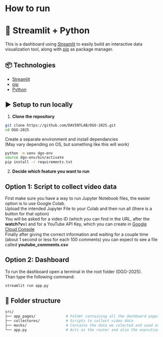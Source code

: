 # How to run
# 🚀 Streamlit + Python

This is a dashboard using [Streamlit](https://streamlit.io/) to easily build an interactive data visualization tool, along with [pip](https://pip.pypa.io/en/stable/) as package manager.

## 📦 Technologies

- [Streamlit](https://streamlit.io/) 
- [pip](https://pip.pypa.io/en/stable/)
- [Python](https://www.python.org/)

## ▶️ Setup to run locally

1. **Clone the repository**

```bash
git clone https://github.com/DAVINTLAB/DGO-2025.git
cd DGO-2025
```

Create a separate environment and install dependancies  
(May vary depending on OS, but something like this will work)

```bash
python -m venv dgo-env
source dgo-env/bin/activate
pip install -r requirements.txt
```



2. **Decide which feature you want to run**

## Option 1: Script to collect video data
First make sure you have a way to run Jupyter Notebook files, the easier option is to use Google Colab.  
Upload the intended Jupyter File to your Colab and then run all (there is a button for that option)  
You will be asked for a video ID (which you can find in the URL, after the **watch?v=**) and for a YouTube API Key, which you can create in [Google Cloud Console](https://console.cloud.google.com)  
Finally after giving the correct information and waiting for a couple time (about 1 second or less for each 100 comments) you can expect to see a file called **youtube_comments.csv**  

## Option 2: Dashboard
To run the dashboard open a terminal in the root folder (DGO-2025).  
Than type the following command:  
```bash
streamlit run app.py
```

## 📁 Folder structure

```bash
src/
├── app_pages/              # Folder containing all the dashboard pages
├── collectores/            # Scripts to collect video data
├── mocks/                  # Contains the data we colected and used on our article
└── app.py                  # Acts as the router and also the execution entry point
```
